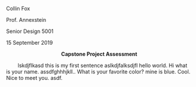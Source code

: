<p>Collin Fox</p>
<p>Prof. Annexstein</p>
<p>Senior Design 5001</p>
<p>15 September 2019</p>
<p align="center"><b>Capstone Project Assessment</b></p>
<p>&nbsp;&nbsp;&nbsp;&nbsp;&nbsp;&nbsp;&nbsp;&nbsp;lskdjflkasd this is my first sentence aslkdjfalksdjfl hello world. Hi what is your name. assdfghhhjkll.. What is your favorite color? mine is blue. Cool. Nice to meet you. asdf.</p>

